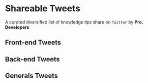 # Shareable Tweets

A curated diversified list of knowledge *tips* share on `Twitter` by **Pro. Developers**

## Front-end Tweets

## Back-end Tweets

## Generals Tweets
